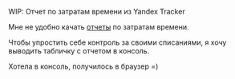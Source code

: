 WIP: Отчет по затратам времени из Yandex Tracker

Мне не удобно качать [отчеты](https://yandex.ru/support/tracker/ru/manager/statistics#section_uxt_3ft_xz) по затратам времени.

Чтобы упростить себе контроль за своими списаниями,
я хочу выводить табличку с отчетом в консоль.

Хотела в консоль, получилось в браузер =)
